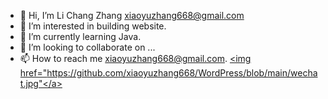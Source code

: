 - 👋 Hi, I’m Li Chang Zhang xiaoyuzhang668@gmail.com
- 👀 I’m interested in building website. 
- 🌱 I’m currently learning Java. 
- 💞️ I’m looking to collaborate on ...
- 📫 How to reach me xiaoyuzhang668@gmail.com.  <a href="cathyzhang.ca"><img href="https://github.com/xiaoyuzhang668/WordPress/blob/main/wechat.jpg"</a>

<!---
xiaoyuzhang668/xiaoyuzhang668 is a ✨ special ✨ repository because its `README.md` (this file) appears on your GitHub profile.
You can click the Preview link to take a look at your changes.
--->
